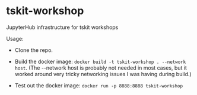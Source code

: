# tskit-workshop
JupyterHub infrastructure for tskit workshops

Usage:

- Clone the repo.

- Build the docker image: ``docker build -t tskit-workshop . --network host``. (The --network host is probably not needed in most cases, but it worked around very tricky networking issues I was having during build.)

- Test out the docker image: ``docker run -p 8888:8888 tskit-workshop``
